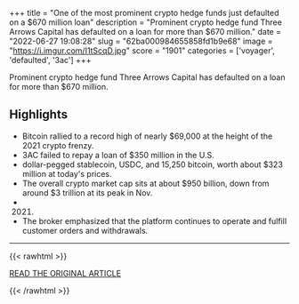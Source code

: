 +++
title = "One of the most prominent crypto hedge funds just defaulted on a $670 million loan"
description = "Prominent crypto hedge fund Three Arrows Capital has defaulted on a loan for more than $670 million."
date = "2022-06-27 19:08:28"
slug = "62ba000984655858fd1b9e68"
image = "https://i.imgur.com/I1tScqD.jpg"
score = "1901"
categories = ['voyager', 'defaulted', '3ac']
+++

Prominent crypto hedge fund Three Arrows Capital has defaulted on a loan for more than $670 million.

## Highlights

- Bitcoin rallied to a record high of nearly $69,000 at the height of the 2021 crypto frenzy.
- 3AC failed to repay a loan of $350 million in the U.S.
- dollar-pegged stablecoin, USDC, and 15,250 bitcoin, worth about $323 million at today's prices.
- The overall crypto market cap sits at about $950 billion, down from around $3 trillion at its peak in Nov.
- 2021.
- The broker emphasized that the platform continues to operate and fulfill customer orders and withdrawals.

---

{{< rawhtml >}}
  <p class="article-category">
    <a target="_blank" href="https://www.cnbc.com/2022/06/27/three-arrows-capital-crypto-hedge-fund-defaults-on-voyager-loan.html">READ THE ORIGINAL ARTICLE</a>
  </p>
{{< /rawhtml >}}
